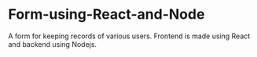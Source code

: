 # Form-using-React-and-Node

A form for keeping records of various users.
Frontend is made using React and backend using Nodejs.
